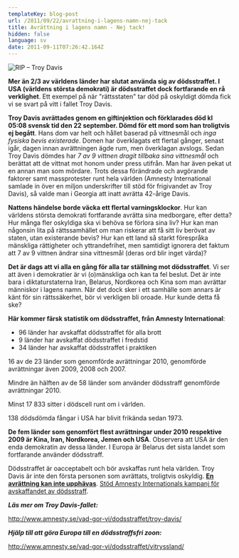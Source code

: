 ```yaml
---
templateKey: blog-post
url: /2011/09/22/avrattning-i-lagens-namn-nej-tack
title: Avrättning i lagens namn - Nej tack!
hidden: false
language: sv
date: 2011-09-11T07:26:42.164Z
---
```

![](/uploads/tumblr_lrvlsi6ilp1r22t2co1_400.jpg "RIP – Troy Davis")

**Mer än 2/3 av världens länder har slutat använda sig av dödsstraffet. I USA (världens största demokrati) är dödsstraffet dock fortfarande en rå verklighet**. Ett exempel på när "rättsstaten" tar död på oskyldigt dömda fick vi se svart på vitt i fallet Troy Davis.

**Troy Davis avrättades genom en giftinjektion och förklarades död kl 05:08 svensk tid den 22 september. Dömd för ett mord som han troligtvis ej begått**. Hans dom var helt och hållet baserad på vittnesmål och _inga fysiska bevis existerade_. Domen har överklagats ett flertal gånger, senast igår, dagen innan avrättningen ägde rum, men överklagan avslogs. Sedan Troy Davis dömdes har _7 av 9 vittnen dragit tillbaka sina vittnesmål_ och berättat att de vittnat mot honom under press utifrån. Man har även pekat ut en annan man som mördare. Trots dessa förändrade och avgörande faktorer samt massprotester runt hela världen (Amnesty International samlade in över en miljon underskrifter till stöd för frigivandet av Troy Davis), så valde man i Georgia att inatt avrätta 42-årige Davis.

**Nattens händelse borde väcka ett flertal varningsklockor**. Hur kan världens största demokrati fortfarande avrätta sina medborgare, efter detta? Hur många fler oskyldiga ska vi behöva se förlora sina liv? Hur kan man någonsin lita på rättssamhället om man riskerar att få sitt liv berövat av staten, utan existerande bevis? Hur kan ett land så starkt förespråka mänskliga rättigheter och yttrandefrihet, men samtidigt ignorera det faktum att 7 av 9 vittnen ändrar sina vittnesmål (deras ord blir inget värda)?

**Det är dags att vi alla en gång för alla tar ställning mot dödsstraffet**. Vi ser att även i demokratier är vi (o)mänskliga och kan ta fel beslut. Det är inte bara i diktaturstaterna Iran, Belarus, Nordkorea och Kina som man avrättar människor i lagens namn. När det dock sker i ett samhälle som annars är känt för sin rättssäkerhet, bör vi verkligen bli oroade. Hur kunde detta få ske?

**Här kommer färsk statistik om dödsstraffet, från Amnesty International**:

* 96 länder har avskaffat dödsstraffet för alla brott
* 9 länder har avskaffat dödsstraffet i fredstid
* 34 länder har avskaffat dödsstraffet i praktiken

16 av de 23 länder som genomförde avrättningar 2010, genomförde avrättningar även 2009, 2008 och 2007.

Mindre än hälften av de 58 länder som använder dödsstraff genomförde avrättningar 2010.

Minst 17 833 sitter i dödscell runt om i världen.

138 dödsdömda fångar i USA har blivit frikända sedan 1973.

**De fem länder som genomfört flest avrättningar under 2010 respektive 2009 är Kina, Iran, Nordkorea, Jemen och USA**. Observera att USA är den enda demokratin av dessa länder. I Europa är Belarus det sista landet som fortfarande använder dödsstraff.

Dödsstraffet är oacceptabelt och bör avskaffas runt hela världen. Troy Davis är inte den första personen som avrättats, troligtvis oskyldig. [**En avrättning kan inte upphävas**](http://www.amnesty.se/vad-gor-vi/dodsstraffet/argument-mot-dodsstraffet/). [Stöd Amnesty Internationals kampanj för avskaffandet av dödsstraff](http://www.amnesty.se/engagera-dig/bli-medlem/).

_**Läs mer om Troy Davis-fallet:**_

<http://www.amnesty.se/vad-gor-vi/dodsstraffet/troy-davis/>

_**Hjälp till att göra Europa till en dödsstraffsfri zoon:**_

<http://www.amnesty.se/vad-gor-vi/dodsstraffet/vitryssland/>
